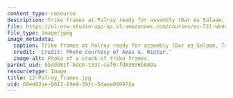 ```yaml
---
content_type: resource
description: Trike frames at Palray ready for assembly (Dar es Salaam, Tanzania).
file: https://ol-ocw-studio-app-qa.s3.amazonaws.com/courses/ec-721-wheelchair-design-in-developing-countries-spring-2009/60ed02ae661119e839fc5daea089972a_12-Palray_frames.jpg
file_type: image/jpeg
image_metadata:
  caption: Trike frames at Palray ready for assembly (Dar es Salaam, Tanzania).
  credit: 'Credit: Photo courtesy of Amos G. Winter.'
  image-alt: Photo of a stack of trike frames.
parent_uid: 9bddd81f-6dc0-133c-cef0-fd83036b889a
resourcetype: Image
title: 12-Palray_frames.jpg
uid: 60ed02ae-6611-19e8-39fc-5daea089972a
---
```

